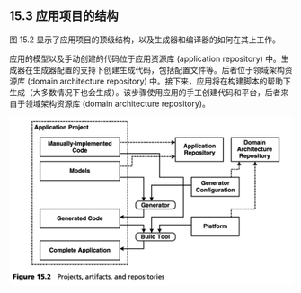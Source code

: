 ## 15.3 应用项目的结构
图 15.2 显示了应用项目的顶级结构，以及生成器和编译器的如何在其上工作。

应用的模型以及手动创建的代码位于应用资源库 (application repository) 中。生成器在生成器配置的支持下创建生成代码，包括配置文件等。后者位于领域架构资源库 (domain architecture repository) 中。接下来，应用将在构建脚本的帮助下生成（大多数情况下也会生成）。该步骤使用应用的手工创建代码和平台，后者来自于领域架构资源库 (domain architecture repository)。

![Figure 15.2](../img/f15.2.png)
